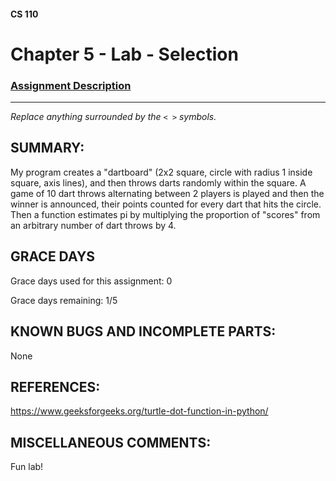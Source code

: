 #### CS 110
# Chapter 5 - Lab - Selection

### [Assignment Description](https://docs.google.com/document/d/1QfPsRfo1kZoQw4p0DhjxZskNfE0eLAV6Z6SgPSleDM4/edit?usp=sharing)

***

_Replace anything surrounded by the `< >` symbols._

## SUMMARY:
My program creates a "dartboard" (2x2 square, circle with radius 1 inside square, axis lines), and then throws darts randomly within the square. A game of 10 dart throws alternating between 2 players is played and then the winner is announced, their points counted for every dart that hits the circle. Then a function estimates pi by multiplying the proportion of "scores" from an arbitrary number of dart throws by 4.

## GRACE DAYS
Grace days used for this assignment: 0

Grace days remaining: 1/5

## KNOWN BUGS AND INCOMPLETE PARTS:
None

## REFERENCES:
https://www.geeksforgeeks.org/turtle-dot-function-in-python/

## MISCELLANEOUS COMMENTS:
Fun lab!

